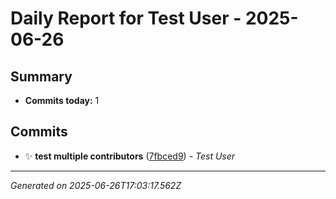# Daily Report for Test User - 2025-06-26

## Summary
- **Commits today:** 1

## Commits

- ✨ **test multiple contributors** ([7fbced9](../../commit/7fbced9)) - *Test User*

---
*Generated on 2025-06-26T17:03:17.562Z*
